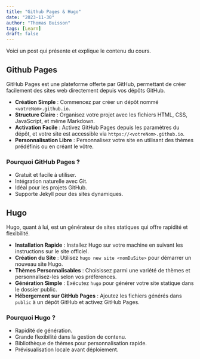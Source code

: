```yaml
---
title: "Github Pages & Hugo"
date: "2023-11-30"
author: "Thomas Buisson"
tags: [Learn]
draft: false
---
```


Voici un post qui présente et explique le contenu du cours.

## Github Pages

GitHub Pages est une plateforme offerte par GitHub, permettant de créer facilement des sites web directement depuis vos dépôts GitHub.

- **Création Simple** : Commencez par créer un dépôt nommé `<votreNom>.github.io`.
- **Structure Claire** : Organisez votre projet avec les fichiers HTML, CSS, JavaScript, et même Markdown.
- **Activation Facile** : Activez GitHub Pages depuis les paramètres du dépôt, et votre site est accessible via `https://<votreNom>.github.io`.
- **Personnalisation Libre** : Personnalisez votre site en utilisant des thèmes prédéfinis ou en créant le vôtre.

### Pourquoi GitHub Pages ?

- Gratuit et facile à utiliser.
- Intégration naturelle avec Git.
- Idéal pour les projets GitHub.
- Supporte Jekyll pour des sites dynamiques.

## Hugo

Hugo, quant à lui, est un générateur de sites statiques qui offre rapidité et flexibilité.

- **Installation Rapide** : Installez Hugo sur votre machine en suivant les instructions sur le site officiel.
- **Création du Site** : Utilisez `hugo new site <nomDuSite>` pour démarrer un nouveau site Hugo.
- **Thèmes Personnalisables** : Choisissez parmi une variété de thèmes et personnalisez-les selon vos préférences.
- **Génération Simple** : Exécutez `hugo` pour générer votre site statique dans le dossier public.
- **Hébergement sur GitHub Pages** : Ajoutez les fichiers générés dans `public` à un dépôt GitHub et activez GitHub Pages.

### Pourquoi Hugo ?

- Rapidité de génération.
- Grande flexibilité dans la gestion de contenu.
- Bibliothèque de thèmes pour personnalisation rapide.
- Prévisualisation locale avant déploiement.
